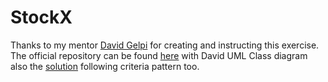 # StockX 

Thanks to my mentor [David Gelpi](https://github.com/dfleta) for creating and instructing this exercise. The official repository can be found [here](https://github.com/dfleta/stockx-ascii) with David UML Class diagram also the [solution](https://github.com/dfleta/filter-criteria-pattern) following criteria pattern too.
